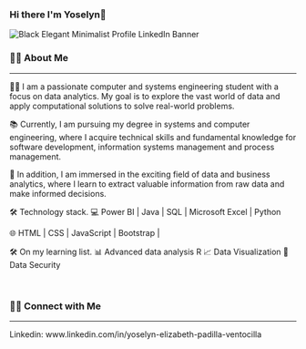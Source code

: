 ### Hi there I'm Yoselyn👋
![Black Elegant Minimalist Profile LinkedIn Banner](https://github.com/Yoselyn1234/Yoselyn1234/assets/116465963/85c3e9aa-ae60-404e-84e9-d4f662f359b4)

<h3> 🤝🏻 About Me </h3> <hr>
👨‍💻 I am a passionate computer and systems engineering student with a focus on data analytics. My goal is to explore the vast world of data and apply computational solutions to solve real-world problems.

📚 Currently, I am pursuing my degree in systems and computer engineering, where I acquire technical skills and fundamental knowledge for software development, information systems management and process management.

🌱 In addition, I am immersed in the exciting field of data and business analytics, where I learn to extract valuable information from raw data and make informed decisions.

🛠 Technology stack.
💻 Power BI | Java | SQL | Microsoft Excel | Python

🌐 HTML | CSS | JavaScript | Bootstrap |

🛠 On my learning list.
📊 Advanced data analysis R
📈 Data Visualization
🔐 Data Security

<br>
<h3> 🤝🏻 Connect with Me </h3> <hr>
Linkedin: www.linkedin.com/in/yoselyn-elizabeth-padilla-ventocilla
<br>


